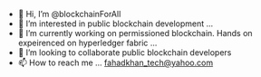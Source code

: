 - 👋 Hi, I’m @blockchainForAll
- 👀 I’m interested in public blockchain development ...
- 🌱 I’m currently working on permissioned blockchain. Hands on expeirenced on hyperledger fabric ...
- 💞️ I’m looking to collaborate public blockchain developers
- 📫 How to reach me ... fahadkhan_tech@yahoo.com

<!---
blockchainForAll/blockchainForAll is a ✨ special ✨ repository because its `README.md` (this file) appears on your GitHub profile.
You can click the Preview link to take a look at your changes.
--->
